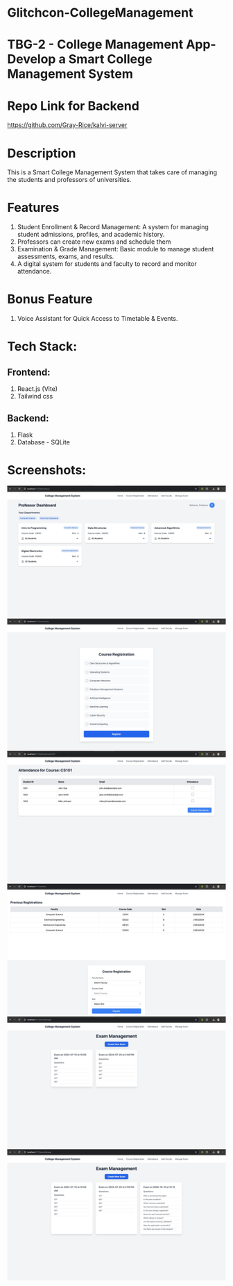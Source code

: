 # Glitchcon-CollegeManagement

# TBG-2 - College Management App-Develop a Smart College Management System

# Repo Link for Backend
https://github.com/Gray-Rice/kalvi-server

# Description
This is a Smart College Management System that takes care of managing the students and professors of universities.

# Features
1. Student Enrollment & Record Management: A system for managing student admissions, profiles, and academic history.
2. Professors can create new exams and schedule them
3. Examination & Grade Management: Basic module to manage student assessments, exams, and results.
4. A digital system for students and faculty to record and monitor attendance.

# Bonus Feature
1. Voice Assistant for Quick Access to Timetable & Events.

# Tech Stack:

## Frontend:
1. React.js (Vite)
2. Tailwind css

## Backend:
1. Flask
2. Database - SQLite

# Screenshots:

![Screenshots](Screenshots/1.jpeg)
![Screenshots](Screenshots/2.jpeg)
![Screenshots](Screenshots/3.jpeg)
![Screenshots](Screenshots/4.jpeg)
![Screenshots](Screenshots/5.jpeg)
![Screenshots](Screenshots/6.jpeg)
   
